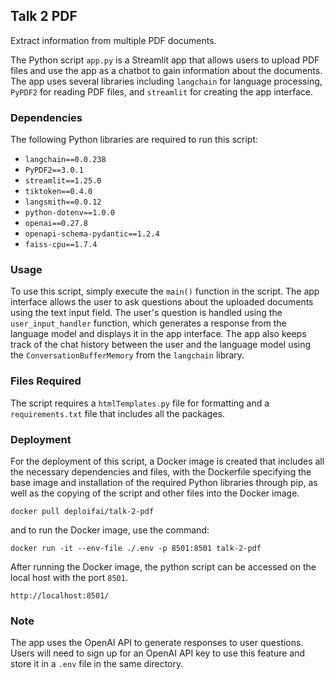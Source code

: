 ## Talk 2 PDF

Extract information from multiple PDF documents.

The Python script `app.py` is a Streamlit app that allows users to upload PDF files and use the app as a chatbot to gain information about the documents. The app uses several libraries including `langchain` for language processing, `PyPDF2` for reading PDF files, and `streamlit` for creating the app interface.

### Dependencies

The following Python libraries are required to run this script:

- `langchain==0.0.238`
- `PyPDF2==3.0.1`
- `streamlit==1.25.0`
- `tiktoken==0.4.0`
- `langsmith==0.0.12`
- `python-dotenv==1.0.0`
- `openai==0.27.8`
- `openapi-schema-pydantic==1.2.4`
- `faiss-cpu==1.7.4`


### Usage

To use this script, simply execute the `main()` function in the script. The app interface allows the user to ask questions about the uploaded documents using the text input field. The user's question is handled using the `user_input_handler` function, which generates a response from the language model and displays it in the app interface. The app also keeps track of the chat history between the user and the language model using the `ConversationBufferMemory` from the `langchain` library.


### Files Required

The script requires a `htmlTemplates.py` file for formatting and a `requirements.txt` file that includes all the packages. 

### Deployment

For the deployment of this script, a Docker image is created that includes all the necessary dependencies and files, with the Dockerfile specifying the base image and installation of the required Python libraries through pip, as well as the copying of the script and other files into the Docker image. 


```shell
docker pull deploifai/talk-2-pdf
```

and to run the Docker image, use the command:
 ```shell
 docker run -it --env-file ./.env -p 8501:8501 talk-2-pdf
 ```

After running the Docker image, the python script can be accessed on the local 
host with the port `8501`.

 ```shell
 http://localhost:8501/
 ```


### Note

The app uses the OpenAI API to generate responses to user questions. Users will need to sign up for an OpenAI API key to use this feature and store it in a `.env` file in the same directory.





